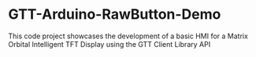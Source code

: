 # GTT-Arduino-RawButton-Demo
This code project showcases the development of a basic HMI for a Matrix Orbital Intelligent TFT Display using the GTT Client Library API
